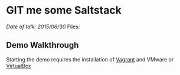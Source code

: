 # GIT me some Saltstack 
*Date of talk: 2015/06/30*
Files:


## Demo Walkthrough
Starting the demo requires the installation of [Vagrant](https://www.vagrantup.com/downloads.html) and VMware or [VirtualBox](https://virtualbox.org/wiki/Downloads)